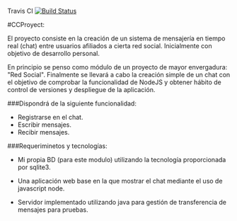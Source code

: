 
Travis CI [![Build Status](https://travis-ci.org/lrdzero/CCProyect.svg?branch=master)](https://travis-ci.org/lrdzero/CCProyect)

#CCProyect:

El proyecto consiste en la creación de un sistema de mensajería en tiempo real (chat) entre usuarios afiliados a cierta red social. Inicialmente con objetivo de desarrollo personal.

En principio se penso como módulo de un proyecto de mayor envergadura: "Red Social". Finalmente se llevará a cabo la creación simple de un chat con el objetivo de comprobar la funcionalidad de NodeJS y obtener hábito de control de versiones y despliegue de la aplicación.

###Dispondrá de la siguiente funcionalidad:

- Registrarse en el chat.
- Escribir mensajes.
- Recibir mensajes.

###Requeriminetos y tecnologías:

- Mi propia BD (para este modulo) utilizando la tecnología proporcionada por sqlite3.

- Una aplicación web base en la que mostrar el chat mediante el uso de javascript node.

- Servidor implementado utilizando java para gestión de transferencia de mensajes para pruebas.



      

